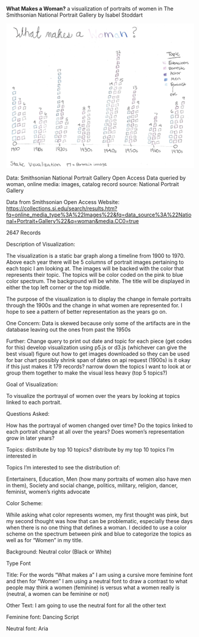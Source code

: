 **What Makes a Woman?** a visualization of portraits of women in The Smithsonian National Portrait Gallery by Isabel Stoddart

![](images/What_makes_a_woman_prototype.png)

Data: Smithsonian National Portrait Gallery Open Access Data queried by woman, online media: images, catalog record source: National Portrait Gallery

Data from Smithsonian Open Access Website: https://collections.si.edu/search/results.htm?fq=online_media_type%3A%22Images%22&fq=data_source%3A%22National+Portrait+Gallery%22&q=woman&media.CC0=true

2647 Records

Description of Visualization:

The visualization is a static bar graph along a timeline from 1900 to 1970. Above each year there will be 5 columns of portrait images pertaining to each topic I am looking at. The images will be backed with the color that represents their topic. The topics will be color coded on the pink to blue color spectrum. The background will be white. The title will be displayed in either the top left corner or the top middle.

The purpose of the visualization is to display the change in female portraits through the 1900s and the change in what women are represented for. I hope to see a pattern of better representation as the years go on. 


One Concern: Data is skewed because only some of the artifacts are in the database leaving out the ones from past the 1950s

Further: 
Change query to print out date and topic for each piece (get codes for this)
develop visualization using p5.js or d3.js (whichever can give the best visual)
figure out how to get images downloaded so they can be used for bar chart
possibly shrink span of dates on api request (1900s) is it okay if this just makes it 179 records?
narrow down the topics I want to look at or group them together to make the visual less heavy (top 5 topics?)

Goal of Visualization:

To visualize the portrayal of women over the years by looking at topics linked to each portrait. 

Questions Asked:

How has the portrayal of women changed over time? 
Do the topics linked to each portrait change at all over the years?
Does women’s representation grow in later years?

Topics: distribute by top 10 topics? distribute by my top 10 topics I’m interested in 

Topics I’m interested to see the distribution of:

Entertainers, Education, Men (how many portraits of women also have men in them), Society and social change, politics, military, religion, dancer, feminist, women’s rights advocate















Color Scheme:

While asking what color represents women, my first thought was pink, but my second thought was how that can be problematic, especially these days when there is no one thing that defines a woman. I decided to use a color scheme on the spectrum between pink and blue to categorize the topics as well as for “Women” in my title.



Background: Neutral color (Black or White)

Type Font

Title: For the words “What makes a” I am using a cursive more feminine font and then for “Women” I am using a neutral font to draw a contrast to what people may think a women (feminine) is versus what a women really is (neutral, a women can be feminine or not)

Other Text: I am going to use the neutral font for all the other text

Feminine font: Dancing Script

Neutral font: Aria
